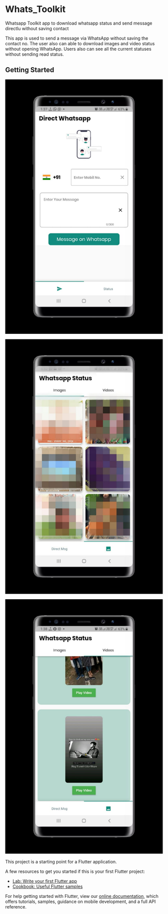 # Whats_Toolkit

Whatsapp Toolkit app to download whatsapp status and send message directlu without saving contact

This app is used to send a message via WhatsApp without saving the contact no. 
The user also can able to download images and video status without opening WhatsApp.
Users also can see all the current statuses without sending read status.

## Getting Started


![alt text](https://github.com/roshan-codes/WhatsTools/blob/master/WhatsApp%20Image%202021-03-05%20at%201.39.17%20PM.jpeg)

![alt text](https://github.com/roshan-codes/WhatsTools/blob/master/WhatsApp%20Image%202021-03-05%20at%201.39.18%20PM%20(1).jpeg)

![alt text](https://github.com/roshan-codes/WhatsTools/blob/master/WhatsApp%20Image%202021-03-05%20at%201.39.18%20PM.jpeg)

This project is a starting point for a Flutter application.

A few resources to get you started if this is your first Flutter project:

- [Lab: Write your first Flutter app](https://flutter.dev/docs/get-started/codelab)
- [Cookbook: Useful Flutter samples](https://flutter.dev/docs/cookbook)

For help getting started with Flutter, view our
[online documentation](https://flutter.dev/docs), which offers tutorials,
samples, guidance on mobile development, and a full API reference.
